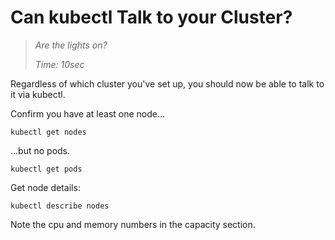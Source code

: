 # Can kubectl Talk to your Cluster?

> _Are the lights on?_
>
> _Time: 10sec_


Regardless of which cluster you've set up,
you should now be able to talk to it via kubectl.

Confirm you have at least one node...

<!-- @getNodes @test -->
```
kubectl get nodes
```

...but no pods.
<!-- @getPods -->
```
kubectl get pods
```

Get node details:
<!-- @getPods @test -->
```
kubectl describe nodes
```

Note the cpu and memory numbers in the capacity section.
